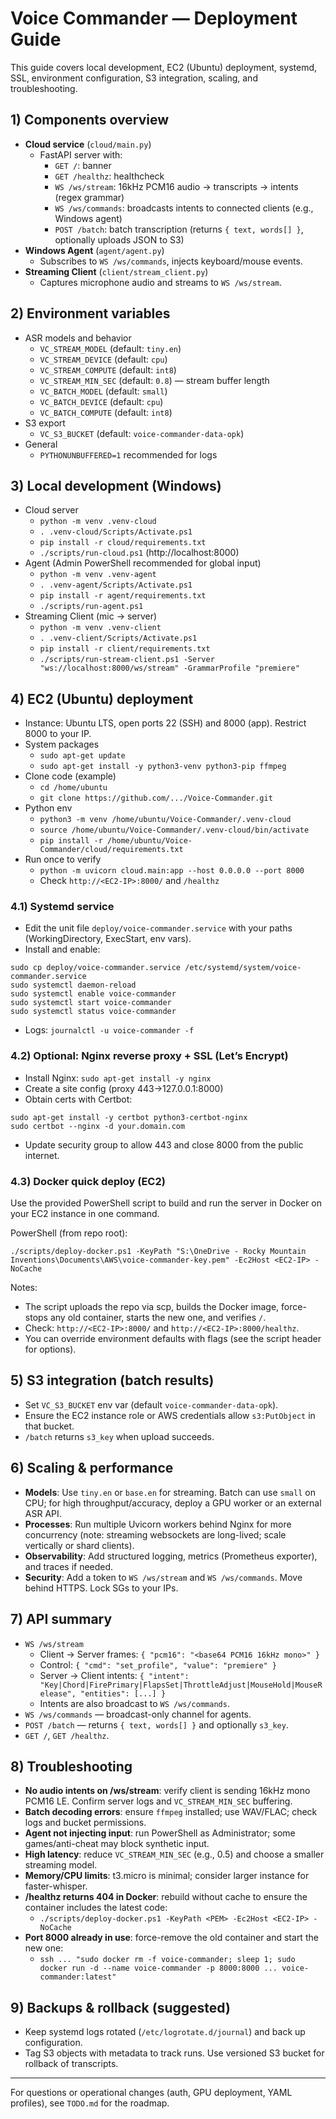 # Voice Commander — Deployment Guide

This guide covers local development, EC2 (Ubuntu) deployment, systemd, SSL, environment configuration, S3 integration, scaling, and troubleshooting.

## 1) Components overview
- **Cloud service** (`cloud/main.py`)
  - FastAPI server with:
    - `GET /`: banner
    - `GET /healthz`: healthcheck
    - `WS /ws/stream`: 16kHz PCM16 audio → transcripts → intents (regex grammar)
    - `WS /ws/commands`: broadcasts intents to connected clients (e.g., Windows agent)
    - `POST /batch`: batch transcription (returns `{ text, words[] }`, optionally uploads JSON to S3)
- **Windows Agent** (`agent/agent.py`)
  - Subscribes to `WS /ws/commands`, injects keyboard/mouse events.
- **Streaming Client** (`client/stream_client.py`)
  - Captures microphone audio and streams to `WS /ws/stream`.

## 2) Environment variables
- ASR models and behavior
  - `VC_STREAM_MODEL` (default: `tiny.en`)
  - `VC_STREAM_DEVICE` (default: `cpu`)
  - `VC_STREAM_COMPUTE` (default: `int8`)
  - `VC_STREAM_MIN_SEC` (default: `0.8`) — stream buffer length
  - `VC_BATCH_MODEL` (default: `small`)
  - `VC_BATCH_DEVICE` (default: `cpu`)
  - `VC_BATCH_COMPUTE` (default: `int8`)
- S3 export
  - `VC_S3_BUCKET` (default: `voice-commander-data-opk`)
- General
  - `PYTHONUNBUFFERED=1` recommended for logs

## 3) Local development (Windows)
- Cloud server
  - `python -m venv .venv-cloud`
  - `. .venv-cloud/Scripts/Activate.ps1`
  - `pip install -r cloud/requirements.txt`
  - `./scripts/run-cloud.ps1` (http://localhost:8000)
- Agent (Admin PowerShell recommended for global input)
  - `python -m venv .venv-agent`
  - `. .venv-agent/Scripts/Activate.ps1`
  - `pip install -r agent/requirements.txt`
  - `./scripts/run-agent.ps1`
- Streaming Client (mic → server)
  - `python -m venv .venv-client`
  - `. .venv-client/Scripts/Activate.ps1`
  - `pip install -r client/requirements.txt`
  - `./scripts/run-stream-client.ps1 -Server "ws://localhost:8000/ws/stream" -GrammarProfile "premiere"`

## 4) EC2 (Ubuntu) deployment
- Instance: Ubuntu LTS, open ports 22 (SSH) and 8000 (app). Restrict 8000 to your IP.
- System packages
  - `sudo apt-get update`
  - `sudo apt-get install -y python3-venv python3-pip ffmpeg`
- Clone code (example)
  - `cd /home/ubuntu`
  - `git clone https://github.com/.../Voice-Commander.git`
- Python env
  - `python3 -m venv /home/ubuntu/Voice-Commander/.venv-cloud`
  - `source /home/ubuntu/Voice-Commander/.venv-cloud/bin/activate`
  - `pip install -r /home/ubuntu/Voice-Commander/cloud/requirements.txt`
- Run once to verify
  - `python -m uvicorn cloud.main:app --host 0.0.0.0 --port 8000`
  - Check `http://<EC2-IP>:8000/` and `/healthz`

### 4.1) Systemd service
- Edit the unit file `deploy/voice-commander.service` with your paths (WorkingDirectory, ExecStart, env vars).
- Install and enable:
```
sudo cp deploy/voice-commander.service /etc/systemd/system/voice-commander.service
sudo systemctl daemon-reload
sudo systemctl enable voice-commander
sudo systemctl start voice-commander
sudo systemctl status voice-commander
```
- Logs: `journalctl -u voice-commander -f`

### 4.2) Optional: Nginx reverse proxy + SSL (Let’s Encrypt)
- Install Nginx: `sudo apt-get install -y nginx`
- Create a site config (proxy 443→127.0.0.1:8000)
- Obtain certs with Certbot:
```
sudo apt-get install -y certbot python3-certbot-nginx
sudo certbot --nginx -d your.domain.com
```
- Update security group to allow 443 and close 8000 from the public internet.

### 4.3) Docker quick deploy (EC2)
Use the provided PowerShell script to build and run the server in Docker on your EC2 instance in one command.

PowerShell (from repo root):
```
./scripts/deploy-docker.ps1 -KeyPath "S:\OneDrive - Rocky Mountain Inventions\Documents\AWS\voice-commander-key.pem" -Ec2Host <EC2-IP> -NoCache
```

Notes:
- The script uploads the repo via scp, builds the Docker image, force-stops any old container, starts the new one, and verifies `/`.
- Check: `http://<EC2-IP>:8000/` and `http://<EC2-IP>:8000/healthz`.
- You can override environment defaults with flags (see the script header for options).

## 5) S3 integration (batch results)
- Set `VC_S3_BUCKET` env var (default `voice-commander-data-opk`).
- Ensure the EC2 instance role or AWS credentials allow `s3:PutObject` in that bucket.
- `/batch` returns `s3_key` when upload succeeds.

## 6) Scaling & performance
- **Models**: Use `tiny.en` or `base.en` for streaming. Batch can use `small` on CPU; for high throughput/accuracy, deploy a GPU worker or an external ASR API.
- **Processes**: Run multiple Uvicorn workers behind Nginx for more concurrency (note: streaming websockets are long-lived; scale vertically or shard clients).
- **Observability**: Add structured logging, metrics (Prometheus exporter), and traces if needed.
- **Security**: Add a token to `WS /ws/stream` and `WS /ws/commands`. Move behind HTTPS. Lock SGs to your IPs.

## 7) API summary
- `WS /ws/stream`
  - Client → Server frames: `{ "pcm16": "<base64 PCM16 16kHz mono>" }`
  - Control: `{ "cmd": "set_profile", "value": "premiere" }`
  - Server → Client intents: `{ "intent": "Key|Chord|FirePrimary|FlapsSet|ThrottleAdjust|MouseHold|MouseRelease", "entities": [...] }`
  - Intents are also broadcast to `WS /ws/commands`.
- `WS /ws/commands` — broadcast-only channel for agents.
- `POST /batch` — returns `{ text, words[] }` and optionally `s3_key`.
- `GET /`, `GET /healthz`.

## 8) Troubleshooting
- **No audio intents on /ws/stream**: verify client is sending 16kHz mono PCM16 LE. Confirm server logs and `VC_STREAM_MIN_SEC` buffering.
- **Batch decoding errors**: ensure `ffmpeg` installed; use WAV/FLAC; check logs and bucket permissions.
- **Agent not injecting input**: run PowerShell as Administrator; some games/anti-cheat may block synthetic input.
- **High latency**: reduce `VC_STREAM_MIN_SEC` (e.g., 0.5) and choose a smaller streaming model.
- **Memory/CPU limits**: t3.micro is minimal; consider larger instance for faster-whisper.
- **/healthz returns 404 in Docker**: rebuild without cache to ensure the container includes the latest code:
  - `./scripts/deploy-docker.ps1 -KeyPath <PEM> -Ec2Host <EC2-IP> -NoCache`
- **Port 8000 already in use**: force-remove the old container and start the new one:
  - `ssh ... "sudo docker rm -f voice-commander; sleep 1; sudo docker run -d --name voice-commander -p 8000:8000 ... voice-commander:latest"`

## 9) Backups & rollback (suggested)
- Keep systemd logs rotated (`/etc/logrotate.d/journal`) and back up configuration.
- Tag S3 objects with metadata to track runs. Use versioned S3 bucket for rollback of transcripts.

---
For questions or operational changes (auth, GPU deployment, YAML profiles), see `TODO.md` for the roadmap.
